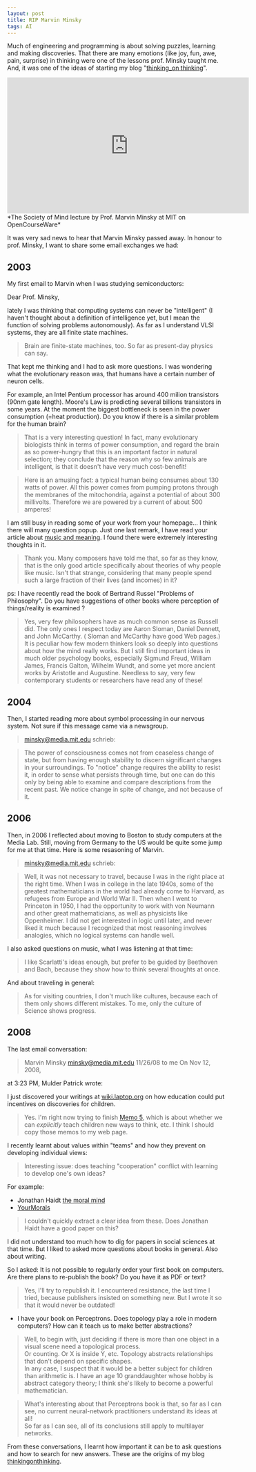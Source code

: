 ```yaml
---
layout: post
title: RIP Marvin Minsky
tags: AI
---
```

Much of engineering and programming is about solving puzzles, learning and making discoveries. That there are many emotions (like joy, fun, awe, pain, surprise) in thinking were one of the lessons prof. Minsky taught me. And, it was one of the ideas of starting my blog "[thinking_on thinking](http://thinkingonthinking.com)". 


<iframe width="560" height="315" src="https://www.youtube.com/embed/-pb3z2w9gDg" frameborder="0" allowfullscreen></iframe>
*The Society of Mind lecture by Prof. Marvin Minsky at MIT on OpenCourseWare*

It was very sad news to hear that Marvin Minsky passed away. In honour to prof. Minsky, I want to share some email exchanges we had:

## 2003 

My first email to Marvin when I was studying semiconductors:

Dear Prof. Minsky,

lately I was thinking that computing systems can never
be "intelligent" (I haven't thought about a definition
of intelligence yet, but I mean the function of
solving problems autonomously). As far as I understand
VLSI systems, they are all finite state machines.


> Brain are finite-state machines, too.  So far as present-day physics can say.


That kept me thinking and I had to ask more questions. I was wondering what the
evolutionary reason was, that humans have a certain
number of neuron cells.

For example, an Intel Pentium processor has around 400 milion
transistors (90nm gate length). Moore's Law is predicting several billions
transistors in some years. At the moment the biggest
bottleneck is seen in the power consumption (=heat
production). Do you know if there is a similar problem
for the human brain?

> That is a very interesting question! In fact, many evolutionary 
> biologists  think in terms of power consumption,  and regard the 
> brain as so power-hungry that this is an important factor in natural 
> selection;  they conclude that the reason why so few animals are 
> intelligent,  is that it doesn't have very much cost-benefit!

> Here is an amusing fact:  a typical human being consumes about 130 
> watts of power.  All this power comes from pumping protons through 
> the membranes of the mitochondria,  against a potential of about 300 
> millivolts.  Therefore we are powered by a current of about 500 
> amperes!

I am still busy in reading some of your work from your
homepage... I think there will many question popup.
Just one last remark, I have read your article about
[music and meaning](http://web.media.mit.edu/~minsky/papers/MusicMindMeaning.html). I found there were extremely
interesting thoughts in it.

> Thank you.    Many composers have told me that, so far as they know, 
> that is the only good article specifically about theories of why 
> people like music.    Isn't that strange, considering that many 
> people spend such a large fraction of their lives (and incomes) in it?

ps: I have recently read the book of Bertrand Russel
"Problems of Philosophy". Do you have suggestions of
other books where perception of things/reality is
examined ? 

> Yes, very few philosophers have as much common sense as Russell did. 
> The only ones I respect today are  Aaron Sloman,  Daniel Dennett, 
> and John McCarthy.  ( Sloman and McCarthy have good Web pages.)  It 
> is peculiar how few modern thinkers look so deeply into questions 
> about how the mind really works.  But I still find important ideas 
> in much older psychology books, especially Sigmund Freud, William 
> James, Francis Galton,  Wilhelm Wundt, and some yet more ancient 
> works by Aristotle and Augustine.    Needless to say, very few 
> contemporary students or researchers have read any of these!


## 2004

Then, I started reading more about symbol processing in our nervous system. Not sure if this message came via a newsgroup.

> minsky@media.mit.edu schrieb:

>   The power of consciousness comes not
> from ceaseless change of state, but from having enough stability to
> discern significant changes in your surroundings.  To "notice" change
> requires the ability to resist it, in order to sense what persists
> through time, but one can do this only by being able to examine and
> compare descriptions from the recent past.  We notice change in spite
> of change, and not because of it.

## 2006

Then, in 2006 I reflected about moving to Boston to study computers at the Media Lab. Still, moving from Germany to the US would be quite some jump for me at that time. Here is some resasoning of Marvin.

> minsky@media.mit.edu schrieb:

> Well, it was not necessary to travel, because I was in the right place at the right time. When I was in college in the late 1940s, some of the greatest mathematicians in the world had already come to Harvard, as refugees from Europe and World War II. Then when I went to Princeton in 1950,  I had the opportunity to work with von Neumann and other great mathematicians, as well as physicists like Oppenheimer.  I did not get interested in logic until later, and never liked it much because I recognized that most reasoning involves analogies, which no logical systems can handle well.
 
I also asked questions on music, what I was listening at that time:

> I like Scarlatti's ideas enough, but prefer to be guided by Beethoven and Bach, because they show how to think several thoughts at once.

And about traveling in general:

> As for visiting countries, I don't much like cultures, because each of them only shows different mistakes.  To me, only the culture of Science shows progress.



## 2008

The last email conversation:

> Marvin Minsky <minsky@media.mit.edu>
> 11/26/08 to me On Nov 12, 2008,

at 3:23 PM, Mulder Patrick wrote:

I just discovered your writings at [wiki.laptop.org](http://wiki.laptop.org/go/The_OLPC_Wiki) on how education
could put incentives on discoveries for children.

> Yes.  I'm right now trying to finish [Memo 5](http://web.media.mit.edu/~minsky/OLPC-5.html), which is about whether we can *explicitly* teach children new ways to think, etc.
> I think I should copy those memos to my web page.


I recently learnt about values within "teams" and how they
prevent on developing individual views:

> Interesting issue: does teaching "cooperation" conflict with learning to develop one's own ideas?

For example:

* Jonathan Haidt [the moral mind](http://www.ted.com/index.php/talks/jonathan_haidt_on_the_moral_mind.html)
* [YourMorals](http://www.yourmorals.org/explore.php)

> I couldn't quickly extract a clear idea from these. Does Jonathan Haidt have a good paper on this?

I did not understand too much how to dig for papers in social sciences at that time. But I liked to asked more questions about books in general. Also about writing.

So I asked: It is not possible to regularly order your first book on computers.
Are there plans to re-publish the book? Do you have it as PDF or text?

> Yes, I'll try to republish it.  I encountered resistance, the last time I tried, because publishers insisted on something new.  But I wrote it so that it would never be outdated!

* I have your book on Perceptrons. Does topology play a role in modern
computers?  How can it teach us to make better abstractions?

> Well, to begin with, just deciding if there is more than one object in a visual scene need a topological process.  
> Or counting.  Or X is inside Y, etc.  Topology abstracts relationships that don't depend on specific shapes.  
> In any case, I suspect that it would be a better subject for children than arithmetic is.  I have an age 10 granddaughter whose hobby is abstract category theory; I think she's likely to become a powerful mathematician.

> What's interesting about that Perceptrons book is that, so far as I can see, 
> no current neural-network practitioners understand its ideas at all!  
> So far as I can see, all of its conclusions still apply to multilayer networks.    

From these conversations, I learnt how important it can be to ask questions and how to search for new answers. These are the origins of my blog [thinkingonthinking](http://thinkingonthiking.com).
